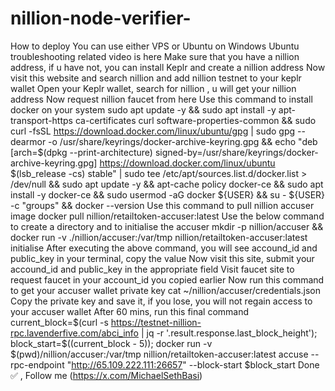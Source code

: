 # nillion-node-verifier-
How to deploy
You can use either VPS or Ubuntu on Windows
Ubuntu troubleshooting related video is here
Make sure that you have a nillion address, if u have not, you can install Keplr and create a nillion address
Now visit this website and search nillion and add nillion testnet to your keplr wallet
Open your Keplr wallet, search for nillion , u will get your nillion address
Now request nillion faucet from here
Use this command to install docker on your system
sudo apt update -y && sudo apt install -y apt-transport-https ca-certificates curl software-properties-common && sudo curl -fsSL https://download.docker.com/linux/ubuntu/gpg | sudo gpg --dearmor -o /usr/share/keyrings/docker-archive-keyring.gpg && echo "deb [arch=$(dpkg --print-architecture) signed-by=/usr/share/keyrings/docker-archive-keyring.gpg] https://download.docker.com/linux/ubuntu $(lsb_release -cs) stable" | sudo tee /etc/apt/sources.list.d/docker.list > /dev/null && sudo apt update -y && apt-cache policy docker-ce && sudo apt install -y docker-ce && sudo usermod -aG docker ${USER} && su - ${USER} -c "groups" && docker --version
Use this command to pull nillion accuser image
docker pull nillion/retailtoken-accuser:latest
Use the below command to create a directory and to initialise the accuser
mkdir -p nillion/accuser && docker run -v ./nillion/accuser:/var/tmp nillion/retailtoken-accuser:latest initialise
After executing the above command, you will see accound_id and public_key in your terminal, copy the value
Now visit this site, submit your accound_id and public_key in the appropriate field
Visit faucet site to request faucet in your account_id you copied earlier
Now run this command to get your accuser wallet private key
cat ~/nillion/accuser/credentials.json
Copy the private key and save it, if you lose, you will not regain access to your accuser wallet
After 60 mins, run this final command
current_block=$(curl -s https://testnet-nillion-rpc.lavenderfive.com/abci_info | jq -r '.result.response.last_block_height'); block_start=$((current_block - 5)); docker run -v $(pwd)/nillion/accuser:/var/tmp nillion/retailtoken-accuser:latest accuse --rpc-endpoint "http://65.109.222.111:26657" --block-start $block_start
Done ✅ , Follow me (https://x.com/MichaelSethBasi)

